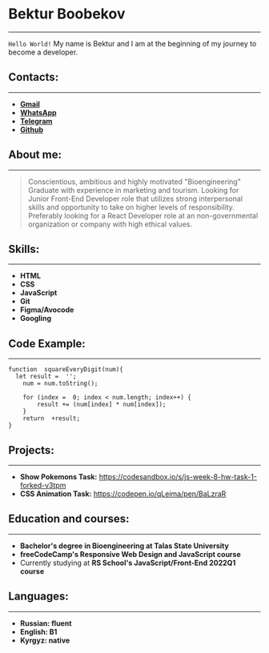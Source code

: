 # Bektur Boobekov
---
`Hello World!` My name is Bektur and I am at the beginning of my journey to become a developer.

## Contacts:
---
* [**Gmail**](mailto:bekturboobekov@gmail.com)
* [**WhatsApp**](https://wa.me/+996999866800)
* [**Telegram**](https://t.me/KGcitiZen)
* [**Github**](https://github.com/KGcitiZen)

## About me:
---
> Conscientious, ambitious and highly motivated "Bioengineering" Graduate with experience in marketing and tourism. Looking for Junior Front-End Developer role that utilizes strong interpersonal skills and opportunity to take on higher levels of responsibility. Preferably looking for a React Developer role at an non-governmental organization or company with high ethical values.

## Skills:
---
* **HTML**
* **CSS**
* **JavaScript**
* **Git**
* **Figma/Avocode**
* **Googling**

## Code Example:
---
```
function  squareEveryDigit(num){
  let result =  '';
	num = num.toString();

	for (index =  0; index < num.length; index++) {
	    result += (num[index] * num[index]);
	}
	return  +result;
}
```

## Projects:
---
* **Show Pokemons Task:**
https://codesandbox.io/s/js-week-8-hw-task-1-forked-v3tpm
* **CSS Animation Task:**
https://codepen.io/qLeima/pen/BaLzraR

## Education and courses:
---
* **Bachelor's degree in Bioengineering at Talas State University**
* **freeCodeCamp's Responsive Web Design and JavaScript course**
* Currently studying at **RS School's JavaScript/Front-End 2022Q1 course**

## Languages:
---
* **Russian: fluent**
* **English: B1**
* **Kyrgyz: native**
